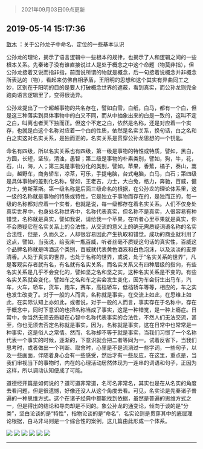 > 2021年09月03日09点更新
<link rel="stylesheet" href="https://cdn.jsdelivr.net/gh/taotie6/sampleJSON@main/css/photo_show.css">


 ## 2019-05-14 15:17:36 

 [㪚木](https://www.coolapk.com/feed/11719948?shareKey=YmJiZjcwNDA3OTYyNjEzMTc0YjI~) ：关于公孙龙子中命名、定位的一些基本认识

公孙龙的理论，揭示了语言逻辑中一些根本的规律，也揭示了人和逻辑之间的一些根本关系。先秦诸子没有谁直接说过人是处于概念之中这个命题（物莫非指），但公孙龙接着又说而指非指，前面说所谓的物就是概念，后一句接着说概念并非概念所表达的（物）<!--break-->，看起来仿佛自相矛盾，王阳明的思想和这个其实有异曲同工之妙，区别在于阳明的目的是要人打破概念世界的遮蔽，看到真实，而公孙龙则完全跑向语言逻辑里了，变得很诡异。

公孙龙提出了一个超越事物的共名存在，譬如白雪，白纸，白马，都有一个白，但是这三种落实到具体事物中的白又不同，而从中抽象出来的白是一致的，这叫不定之白，叫离也者天下独而正。但这个不定之白，依然是名称，还是对应着一个实存，也就是白这个名称对应着一个白的性质，依然是名实关系，换句话，白之名和白之实这对名实关系，是独而正的，名实关系是贯穿公孙龙思想的一个钥匙。

命名有四级，所以名实关系也有四级，第一级是事物的特性或特质，譬如，黑白，方圆，长短，坚软，清浊，愚智；第二级是事物的朴素类别，譬如，狗，牛，花，石，山，海，人；第三类是事物分化的类别，譬如，苹果，香蕉，橘子，泰山，嵩山，越野车，商务轿车，凉茶，可乐，手提电脑，台式电脑，白马，白石；第四级是具体事物的差别化名称，譬如，王老吉，力士，大白兔，格力，奔驰，百威，健力士，劳斯莱斯。第一级名称是后面三级命名的根据，在公孙龙的理论体系里，这一级的名称就是事物的特质或特性，它是独立于事物而存在的，是独而正的，每一级的名称都对应着一个实者，也就是说，每一级都存在着名实关系。人们不仅身处真实世界中，也身处名称世界中，名称代表真实，但名称不是真实，人很容易有种错觉，名称就是真实，譬如我说，请给我一个苹果，在听者心里苹果就是真实，你不会质疑它在名实关系上的合法性，从交流的意义上的确无需质疑词语名称的名实合法性，但是，久而久之，人却很容易因此产生执取和错觉。成功的商业就利用了这点，譬如，当我说，给我来一瓶百威，听者丝毫不质疑这句话的真实性，百威这个品牌名称就是啤酒这个类别，百威就代表黄色酒液和白色泡沫，以及淡淡的麦芽清香。人处于真实的世界，也处于名称的世界，或说，处于“名实关系的世界”，凡是客观实存者就有名，有名就有名实关系，而名实关系又有四种层级的指向，有些名实关系是几乎不会变化的，譬如坚之名和坚之实，这种名实关系是不变的。有些名实关系就会变化，譬如车之名和车之实会发生变化，因为车会衍生出马车，汽车，火车，轿车，货车，跑车，赛车，高档轿车，低档轿车等等，相应的，车之实也发生改变了。对于一般的人而言，名称就是事实，在交流上如此，在思维上如此，在实际认知上亦如此，或者说，对于一般的人而言，事实存在于名称中，存在于概念中，同时下意识的也把名称当成了事实，这是一种错觉，是一种上瘾症。日常中，你当然无须去质疑在心智中名称代表事实的合法性，不然人们无法交流，甚至，你也无须去否定名称就是事实，因为，名称就是事实，这在日常中也常常是一种事实，这是俗人之常情。然而，名称却不等于就是事实，当我们习惯了一个名称代表一个事实的时候，逐渐的，下意识就会把二者等同为一。试着反省下，当我们思考时，或者做出一个判断、取舍时，心里是不是流淌过一些字词，一些句子，以及一些画面，伴随着身心会有一些感受，然后才有一些反应，在这里，重点是，当我们审视当下的事物时，内在的心理活动居然体现为一连串的词语和句子，正因为这样，所以调动认知便成了可能。

道德经开篇是如何说的？道可道非常道，名可名非常名，其实也是在从名实的角度去看问题，但是很遗憾，好像还没人从这个角度去看。可见，名实论是先秦诸子普遍的一种思维方式。这个在诸子经典中都能找到依据，虽然是普遍的思维方式之一，但是得出的结论和导向却是不同的。象公孙龙的通变论，倾向于谈的是“分类”，坚白论谈的是“特性”，指物论谈的是“命名”，名实论则是贯穿其中的底层理论根据，白马非马则是一个综合性的案例，这几篇由此形成一个体系。 

<div class="album">
<img class="img-item" src="http://image.coolapk.com/feed/2019/0507/23/1081091_4597_4936@400x225.gif" />
<img class="img-item" src="http://image.coolapk.com/feed/2019/0507/23/1081091_4593_1371@400x225.gif" />
<img class="img-item" src="http://image.coolapk.com/feed/2019/0507/23/1081091_4627_7396@400x225.gif" />
<img class="img-item" src="http://image.coolapk.com/feed/2019/0514/15/1081091_8249_0317@400x225.gif" />
<img class="img-item" src="http://image.coolapk.com/feed/2019/0507/23/1081091_4510_532@400x225.gif" />
<img class="img-item" src="http://image.coolapk.com/feed/2019/0514/15/1081091_8253_7415@640x360.jpg" />
</div>

 ------- 

